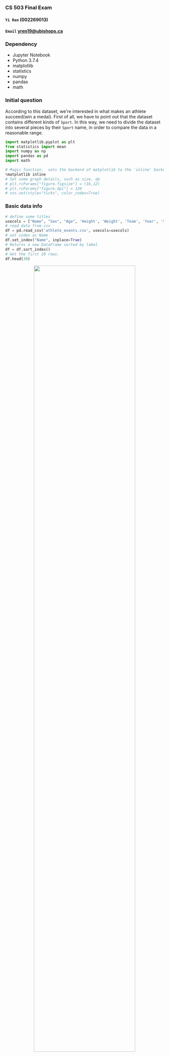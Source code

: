 ### CS 503 Final Exam
#### `Yi Ren` (002269013) 
#### `Email` yren19@ubishops.ca

### Dependency
- Jupyter Notebook
- Python 3.7.4
- matplotlib
- statistics
- numpy
- pandas
- math

### Initial question
According to this dataset, we're interested in what makes an athlete succeed(win a medal). First of all, we have to point out that the dataset contains different kinds of `Sport`. In this way, we need to divide the dataset into several pieces by their `Sport` name, in order to compare the data in a reasonable range. 

```Python
import matplotlib.pyplot as plt
from statistics import mean 
import numpy as np
import pandas as pd
import math
```

```Python
# Magic function,  sets the backend of matplotlib to the 'inline' backend
%matplotlib inline 
# Set some graph details, such as size, dp
# plt.rcParams["figure.figsize"] = (16,12)
# plt.rcParams["figure.dpi"] = 120
# sns.set(style="ticks", color_codes=True)
```

### Basic data info
```Python
# define some titles
usecols = ["Name", "Sex", "Age", 'Height', 'Weight', 'Team', 'Year', 'Sport', 'Medal']
# read data from csv
df = pd.read_csv('athlete_events.csv', usecols=usecols)
# set index as Name
df.set_index("Name", inplace=True)
# Returns a new DataFrame sorted by label
df = df.sort_index()
# Get the first 20 rows.
df.head(30)
```
<div align=center><img src="https://github.com/Grindewald1900/General-notes/blob/master/Image/Python/1.png?raw=true" width="80%" height="80%"></div>  <br></br>

```Python
df.info()
```
```Bash
<class 'pandas.core.frame.DataFrame'>
Index: 271116 entries,   Gabrielle Marie "Gabby" Adcock (White-) to zzet nce
Data columns (total 8 columns):
 #   Column  Non-Null Count   Dtype  
---  ------  --------------   -----  
 0   Sex     271116 non-null  object 
 1   Age     261642 non-null  float64
 2   Height  210945 non-null  float64
 3   Weight  208241 non-null  float64
 4   Team    271116 non-null  object 
 5   Year    271116 non-null  int64  
 6   Sport   271116 non-null  object 
 7   Medal   39783 non-null   object 
dtypes: float64(3), int64(1), object(4)
memory usage: 18.6+ MB
```

```Python
# Generate descriptive statistics.
df.describe()
```
<div align=center><img src="https://github.com/Grindewald1900/General-notes/blob/master/Image/Python/2.png?raw=true" width="40%" height="40%"></div>  <br></br>


### Data pre-processing
As we can see, we have 10^6 scale of dataset, and some of them are unnecessary or redundant. So we need to apply some preprocessing to the dataset prior to our analysis.  
* Remove some redundant columns, for instance, `NOC` has the same meaning with `Team`.   
* Remove some rows with missing values. According to dataframe info, quite a few athletes have no value for their `Height` or `Weight`, which could be useless for the further analysis.

```Python
df = df[df['Height'].notna()]
df = df[df['Weight'].notna()]
df.shape
```
```Bash
(206853, 8)
```

```Python
df = df.sort_values(['Sex', 'Sport'])
df.head(30)
```
<div align=center><img src="https://github.com/Grindewald1900/General-notes/blob/master/Image/Python/3.png?raw=true" width="80%" height="80%"></div>  <br></br>

### Visualization analysis 1

For the question we posed, we believe that `Age` is a key attribute to win the medal. It's obvious that athletes meet their Peak period at a certain age. In their Peak period, they have the most powerful somatic function, and seems more likely to win the game. So we can calculate the average age for the winner of each game. 

```Python
age_list1 = list()
age_list2 = list()
sports = df.Sport.unique()
width = 0.7
pos = np.arange(0, len(sports) * 2 - 1, 2)
print(length)
print(sports)
```
```Bash
56
['Alpine Skiing' 'Archery' 'Athletics' 'Badminton' 'Basketball'
 'Beach Volleyball' 'Biathlon' 'Bobsleigh' 'Boxing' 'Canoeing'
 'Cross Country Skiing' 'Curling' 'Cycling' 'Diving' 'Equestrianism'
 'Fencing' 'Figure Skating' 'Football' 'Freestyle Skiing' 'Golf'
 'Gymnastics' 'Handball' 'Hockey' 'Ice Hockey' 'Judo' 'Luge'
 'Modern Pentathlon' 'Rhythmic Gymnastics' 'Rowing' 'Rugby Sevens'
 'Sailing' 'Shooting' 'Short Track Speed Skating' 'Skeleton' 'Ski Jumping'
 'Snowboarding' 'Softball' 'Speed Skating' 'Swimming'
 'Synchronized Swimming' 'Table Tennis' 'Taekwondo' 'Tennis'
 'Trampolining' 'Triathlon' 'Volleyball' 'Water Polo' 'Weightlifting'
 'Wrestling' 'Art Competitions' 'Baseball' 'Lacrosse' 'Motorboating'
 'Nordic Combined' 'Rugby' 'Tug-Of-War']
```
```Python
# Calculate average age for each sport
for sp in sports:
    select_all = df.loc[df['Sport'] == sp]
    select_medal = df.loc[(df['Sport'] == sp) & (df['Medal'].notna())]
    age_list1.append(select_all['Age'].mean())
    if math.isnan(select_medal['Age'].mean()):
        age_list2.append(select_all['Age'].mean())
    else:
        age_list2.append(select_medal['Age'].mean())

fig, ax = plt.subplots(1)
fig.set_size_inches(20,10)

ax.bar(pos, age_list1, width=width, label="ALL", color = 'lightpink')
ax.bar(pos+width, age_list2, width=width, label="MEDAL",  color = 'red')

ax.set_ylabel('Age', fontsize=14)
ax.set_xlabel('Sports', fontsize=14)
ax.set_xticks(pos)
ax.set_xticklabels(sports)
ax.legend(['All athletes', 'Medal athletes'])
plt.title('Athletes age of each sports', fontsize=24, y=1.02)
plt.xticks(rotation=90,  fontsize=10)
```
<div align=center><img src="https://github.com/Grindewald1900/General-notes/blob/master/Image/Python/4.png?raw=true" width="80%" height="80%"></div>  <br></br>

```Python
var1 = np.var(age_list1)
var2 = np.var(age_list2)
print("Variance of all athletes: ", var1)
print("Variance of medal athletes: ", var2)
print("Mean of medal age: ", mean(age_list2))
```
```Bash
Variance of all athletes:  10.643843313465505
Variance of medal athletes:  8.28080357256714
Mean of medal age:  26.04228520795125
```

As shown in the bar graph, it's not obvious that winner athletes has relation with their `Age`, however, we noticed that the average ages of winners are more likely to converge to 26 (Average age of athletes who win a medal). So we calculated the **variance** of `Age`, it turned out that the winners' age has smaller variance, compared to all the athletes in the same sport. In this way, we can conclude that athletes with medium age are more likely to win. And that also make sence, because young athletes may be lack of experience and old athletes tend to lack stamina.  
However, this graph doesn't take `Year` into account. For example, the average `Age` of athletes of 1930s and 2000s could be quite different. 

### Visualization analysis 2
We guess that athletes' competitiveness is related to their body size.  

```Python
avg1, avg2 = [178, 75]
sports = df.Sport.unique()
list_height_all = list()
list_height_medal = list()
list_weight_all = list()
list_weight_medal = list()

# Calculate average height and weight for each sport
for sp in sports:
    select_all = df.loc[(df['Sport'] == sp)& (df['Sex'] == 'M')]
    select_medal = df.loc[(df['Sport'] == sp) & (df['Medal'].notna()) & (df['Sex'] == 'M')]
    
    if math.isnan(select_all['Height'].mean()):
        list_height_all.append(avg1)    
    else:
        list_height_all.append(select_all['Height'].mean())
        
    if math.isnan(select_all['Weight'].mean()):
        list_weight_all.append(avg2)    
    else:
        list_weight_all.append(select_all['Weight'].mean())
    
    if math.isnan(select_medal['Height'].mean()):
        list_height_medal.append(avg1)    
    else:
        list_height_medal.append(select_medal['Height'].mean())
        
    if math.isnan(select_medal['Weight'].mean()):
        list_weight_medal.append(avg2)    
    else:
        list_weight_medal.append(select_medal['Weight'].mean())
# Calculate linear parameters       
m1,b1 = np.polyfit(list_height_all, list_weight_all, 1)
m2,b2 = np.polyfit(list_height_medal, list_weight_medal, 1)

fit_x = np.arange(165,200)
fit_y1 = m1*fit_x + b1
fit_y2 = m2*fit_x + b2

fig = plt.gcf()
ax = plt.gca()

fig.set_size_inches(18.5, 10.5)
ax.plot(fit_x, fit_y1, 'y-', c = 'coral')
ax.plot(fit_x, fit_y2, 'y-', c = 'teal')
plt.scatter(list_height_all, list_weight_all, c = 'coral')
plt.scatter(list_height_medal, list_weight_medal, c = 'teal')

plt.title('Linear regression of athlete\'s average height and weight(Male)', fontsize=24, y=1.02)
plt.legend(['All athletes', 'Medal athletes'])
plt.xlabel("Athlete hieight", fontsize=14)
plt.ylabel("Athlete weight", fontsize=14)
```
<div align=center><img src="https://github.com/Grindewald1900/General-notes/blob/master/Image/Python/5.png?raw=true" width="80%" height="80%"></div>  <br></br>

As shown in the scatter graph, we hope to find the relation between athletes' `Height` and `Weight`. So we scattered the average height and weight for each sports, obviously we can see that they have linear relation. So we implemented the linear regression for our scatterd data, and we made the conclusion that athletes win the medals are more likely to have medium build, which means the winners keep a better balance between height and weight.  
However, this graph obscured `Year` and `NOC`, data source of this analysis are simply the overall average age of all `Year` and `NOC`. As mentioned above, athletes from different year and contries may vary.

### Visualization analysis 3
While athletes need to keep a good balance of height and weight, for most sport games, we believe they are more likely to win the medal if they have larger body size.

```Python
df = df.sort_values(['Year', 'Sport'])
df.head(20)
```
<div align=center><img src="https://github.com/Grindewald1900/General-notes/blob/master/Image/Python/6.png?raw=true" width="80%" height="80%"></div>  <br></br>

```Python
avg1, avg2 = [175, 73]
year = df.Year.unique()
sports = df.Sport.unique()
colors = ['darkorange', 'crimson', 'bisque', 'lightpink']
labels = ['Male winner', 'Female winner', 'Male athlete', 'Female athlete']
list_all = list()

def getData(num):
    if math.isnan(num):
        return 165
    else:
        return num
    
for yr in year:
    list_height = list()
    select_medal_male = df.loc[(df['Year'] == yr)  & (df['Sex'] == 'M') & (df['Medal'].notna())]
    select_medal_female = df.loc[(df['Year'] == yr)  & (df['Sex'] == 'F') & (df['Medal'].notna())]
    select_all_male = df.loc[(df['Year'] == yr)  & (df['Sex'] == 'M')]
    select_all_female = df.loc[(df['Year'] == yr)  & (df['Sex'] == 'F')]
    avg_height1 = getData(select_medal_male['Height'].mean())
    avg_height2 = getData(select_medal_female['Height'].mean())
    avg_height3 = getData(select_all_male['Height'].mean())
    avg_height4 = getData(select_all_female['Height'].mean())
    list_all.append([avg_height1, avg_height2, avg_height3, avg_height4])

fig = plt.gcf()
ax = plt.gca()

for l in list_all:
    for item in l:
        if item == 0:
            break
        plt.scatter(x=year[list_all.index(l)], y=item, c=colors[l.index(item)])
for i in range(4):
    list_year = list()    
    for item in list_all:
        list_year.append(item[i])
    plt.plot(year, list_year, c=colors[i], alpha=0.5, label=labels[i])
    
fig.set_size_inches(18.5, 10.5)
# Set X-axis grid
ax.xaxis.grid(True, linestyle='--')
# Set Y-axis grid
ax.yaxis.grid(True, linestyle='--')
plt.xlabel("Year", fontsize=14)
plt.ylabel("Athlete height", fontsize=14)
plt.title( 'Athletes height in different period', fontsize=24, y=1.02)
plt.legend()
```

<div align=center><img src="https://github.com/Grindewald1900/General-notes/blob/master/Image/Python/7.png?raw=true" width="80%" height="80%"></div>  <br></br>

As shown in the line chart, the average `Height` of winners is obviously larger than the overall `Height`. That means taller athletes seems more likely to win a medal. Also we can find the fact that the average `Height` of athletes is getting larger from 1900 to 2000. Hence, we could know that athletic ability is related to human's body size.
However, this analysis obscured a key attribute `Sport`. Athletes of different sports have quite different height, also some sports have few physical confrontation and their athletes do not rely on physical constitution. Hence, some redundant values are accounted in this analysis.

### Conclusion
According to our data analysis, we can draw the conclusion:   
* For most of sports, athletes has the 'Peak period', which is around 26.
* Height and weight balance is important, unbefitting balance lead to athletes lose competitiveness.  
* 'Bigger' athletes are more competitive, because they have more powerful body, so that they're more likely to win the physical confrontation. 

